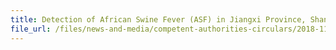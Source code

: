 ```yaml
---
title: Detection of African Swine Fever (ASF) in Jiangxi Province, Shanghai Municipality, People's Republic of China 
file_url: /files/news-and-media/competent-authorities-circulars/2018-11-21-CA.pdf
---
```

